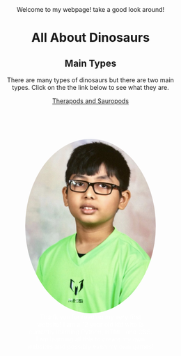 
<center>
  <link rel="stylesheet" href="https://stackpath.bootstrapcdn.com/bootstrap/4.1.1/css/bootstrap.min.css" integrity="sha384-WskhaSGFgHYWDcbwN70/dfYBj47jz9qbsMId/iRN3ewGhXQFZCSftd1LZCfmhktB" crossorigin="anonymous">

  <div class="alert alert-info" role="alert">
  Welcome to my webpage! take a good look around!
</div>
<style>
body {
  background-image: url('red.jpg');
  background-size:100%;
}
</style>
<Title text="blue"> All About Dinosaurs</Title>
<style>{
  color: green;
}</style>
<h1> All About Dinosaurs</h1>
<h2>        Main Types</h2>
<p> There are many types of dinosaurs but there are two main<br>
   types. Click on the the link below to see what they are.</p>
<a href="file:///C:/Users/APOORV%20SINGH/project0/scratch_2.html">Therapods and Sauropods </a>
<p>    <br>
        <br>
          <br>
</p>
<figure>
   <img src="me.jpg">
</figure>
<style>
img {
  border-radius: 50%;
}
</style>
<style>
figure{
   width:300px;
   overflow:hidden;
   margin:0;
}
figure img{
   display:block;
   width:100%;
}
</style>
<footer style="color:white;"> Thank you for reading my very first <br>
  website! I am a 12 year old kid who is <br>
  currently learning Python, HTML, and CSS.<br>
  I am learning all this to create my own<br>
  websites and possibly even my own games!<br>
   <br>
   <br>
</footer>
</html>
